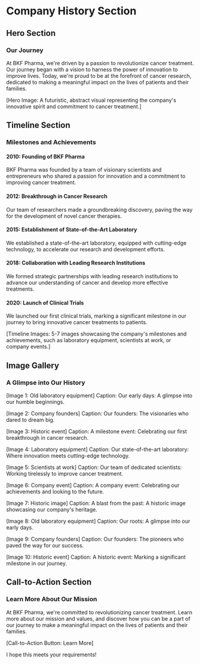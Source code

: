 **Company History Section**
==========================

**Hero Section**
---------------

### Our Journey

At BKF Pharma, we're driven by a passion to revolutionize cancer treatment. Our journey began with a vision to harness the power of innovation to improve lives. Today, we're proud to be at the forefront of cancer research, dedicated to making a meaningful impact on the lives of patients and their families.

[Hero Image: A futuristic, abstract visual representing the company's innovative spirit and commitment to cancer treatment.]

**Timeline Section**
-----------------

### Milestones and Achievements

#### 2010: Founding of BKF Pharma

BKF Pharma was founded by a team of visionary scientists and entrepreneurs who shared a passion for innovation and a commitment to improving cancer treatment.

#### 2012: Breakthrough in Cancer Research

Our team of researchers made a groundbreaking discovery, paving the way for the development of novel cancer therapies.

#### 2015: Establishment of State-of-the-Art Laboratory

We established a state-of-the-art laboratory, equipped with cutting-edge technology, to accelerate our research and development efforts.

#### 2018: Collaboration with Leading Research Institutions

We formed strategic partnerships with leading research institutions to advance our understanding of cancer and develop more effective treatments.

#### 2020: Launch of Clinical Trials

We launched our first clinical trials, marking a significant milestone in our journey to bring innovative cancer treatments to patients.

[Timeline Images: 5-7 images showcasing the company's milestones and achievements, such as laboratory equipment, scientists at work, or company events.]

**Image Gallery**
--------------

### A Glimpse into Our History

[Image 1: Old laboratory equipment]
Caption: Our early days: A glimpse into our humble beginnings.

[Image 2: Company founders]
Caption: Our founders: The visionaries who dared to dream big.

[Image 3: Historic event]
Caption: A milestone event: Celebrating our first breakthrough in cancer research.

[Image 4: Laboratory equipment]
Caption: Our state-of-the-art laboratory: Where innovation meets cutting-edge technology.

[Image 5: Scientists at work]
Caption: Our team of dedicated scientists: Working tirelessly to improve cancer treatment.

[Image 6: Company event]
Caption: A company event: Celebrating our achievements and looking to the future.

[Image 7: Historic image]
Caption: A blast from the past: A historic image showcasing our company's heritage.

[Image 8: Old laboratory equipment]
Caption: Our roots: A glimpse into our early days.

[Image 9: Company founders]
Caption: Our founders: The pioneers who paved the way for our success.

[Image 10: Historic event]
Caption: A historic event: Marking a significant milestone in our journey.

**Call-to-Action Section**
-------------------------

### Learn More About Our Mission

At BKF Pharma, we're committed to revolutionizing cancer treatment. Learn more about our mission and values, and discover how you can be a part of our journey to make a meaningful impact on the lives of patients and their families.

[Call-to-Action Button: Learn More]

I hope this meets your requirements!